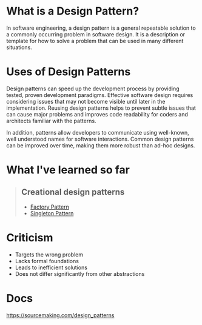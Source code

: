# What is a Design Pattern?

In software engineering, a design pattern is a general repeatable solution to a commonly occurring problem in software design.
It is a description or template for how to solve a problem that can be used in many different situations.

# Uses of Design Patterns

Design patterns can speed up the development process by providing tested, proven development paradigms. Effective software design requires considering issues that may not become visible until later in the implementation. Reusing design patterns helps to prevent subtle issues that can cause major problems and improves code readability for coders and architects familiar with the patterns.

In addition, patterns allow developers to communicate using well-known, well understood names for software interactions. Common design patterns can be improved over time, making them more robust than ad-hoc designs.

# What I've learned so far

> ## Creational design patterns
>
> - [Factory Pattern](Creational/Factory.ts)
> - [Singleton Pattern](Creational/Singleton.ts)

# Criticism

- Targets the wrong problem
- Lacks formal foundations
- Leads to inefficient solutions
- Does not differ significantly from other abstractions

# Docs

<https://sourcemaking.com/design_patterns>
